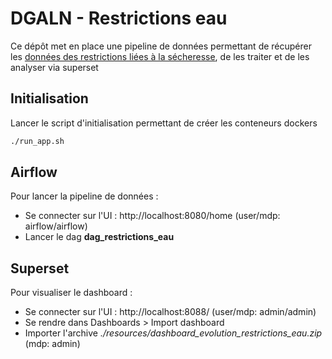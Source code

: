 # DGALN - Restrictions eau

Ce dépôt met en place une pipeline de données permettant de récupérer les [données des restrictions liées à la sécheresse](https://www.data.gouv.fr/fr/datasets/donnee-secheresse-propluvia/), de les traiter et de les analyser via superset


## Initialisation
Lancer le script d'initialisation permettant de créer les conteneurs dockers
```bash
./run_app.sh
```
## Airflow
Pour lancer la pipeline de données :
* Se connecter sur l'UI : http://localhost:8080/home (user/mdp: airflow/airflow)
* Lancer le dag <b> dag_restrictions_eau </b>

## Superset
Pour visualiser le dashboard :
* Se connecter sur l'UI : http://localhost:8088/ (user/mdp: admin/admin)
* Se rendre dans Dashboards > Import dashboard
* Importer l'archive <i> ./resources/dashboard_evolution_restrictions_eau.zip </i> (mdp: admin)
